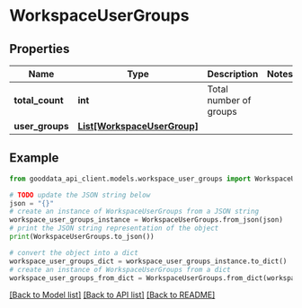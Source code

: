 # WorkspaceUserGroups


## Properties

Name | Type | Description | Notes
------------ | ------------- | ------------- | -------------
**total_count** | **int** | Total number of groups | 
**user_groups** | [**List[WorkspaceUserGroup]**](WorkspaceUserGroup.md) |  | 

## Example

```python
from gooddata_api_client.models.workspace_user_groups import WorkspaceUserGroups

# TODO update the JSON string below
json = "{}"
# create an instance of WorkspaceUserGroups from a JSON string
workspace_user_groups_instance = WorkspaceUserGroups.from_json(json)
# print the JSON string representation of the object
print(WorkspaceUserGroups.to_json())

# convert the object into a dict
workspace_user_groups_dict = workspace_user_groups_instance.to_dict()
# create an instance of WorkspaceUserGroups from a dict
workspace_user_groups_from_dict = WorkspaceUserGroups.from_dict(workspace_user_groups_dict)
```
[[Back to Model list]](../README.md#documentation-for-models) [[Back to API list]](../README.md#documentation-for-api-endpoints) [[Back to README]](../README.md)


